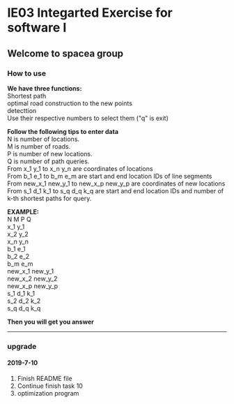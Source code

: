# IE03 Integarted Exercise for software I  
## Welcome to spacea group


### How to use
**We have three functions:**  
  Shortest path  
  optimal road construction to the new points  
  detecttion  
  Use their respective numbers to select them ("q" is exit)  
  
  
**Follow the following tips to enter data**  
  N is number of locations.  
  M is number of roads.  
  P is number of new locations.  
  Q is number of path queries.  
  From x_1 y_1 to x_n y_n are coordinates of locations  
  From b_1 e_1 to b_m e_m are start and end location IDs of line segments  
  From new_x_1 new_y_1 to new_x_p new_y_p are coordinates of new locations  
  From s_1 d_1 k_1 to s_q d_q k_q are start and end location IDs and number of k-th shortest paths for query.  
  
  
**EXAMPLE:**  
  N M P Q  
  x_1 y_1  
  x_2 y_2  
  x_n y_n  
  b_1 e_1  
  b_2 e_2  
  b_m e_m  
  new_x_1 new_y_1  
  new_x_2 new_y_2  
  new_x_p new_y_p  
  s_1 d_1 k_1  
  s_2 d_2 k_2  
  s_q d_q k_q  
  
  
**Then you will get you answer**  

------
### upgrade
#### 2019-7-10
1. Finish README file
2. Continue finish task 10
3. optimization program
